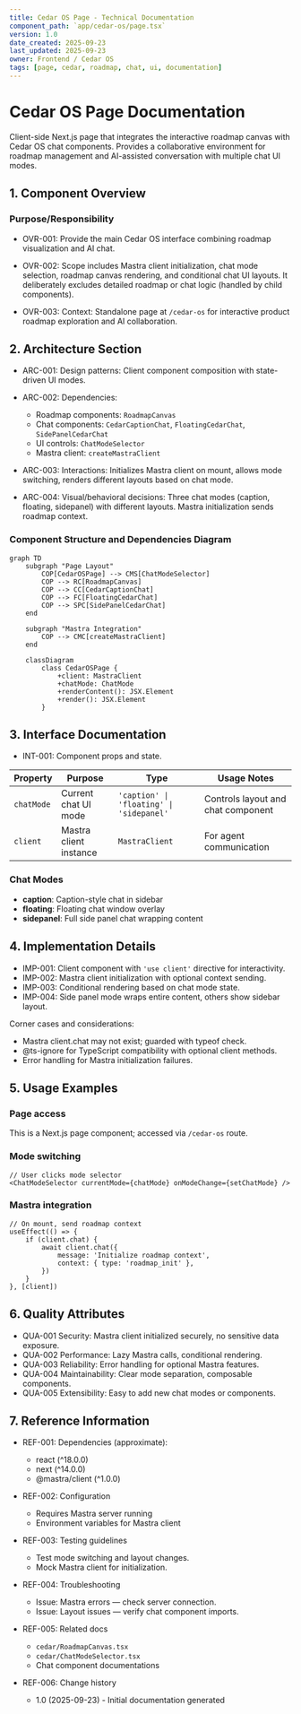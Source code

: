 ```yaml
---
title: Cedar OS Page - Technical Documentation
component_path: `app/cedar-os/page.tsx`
version: 1.0
date_created: 2025-09-23
last_updated: 2025-09-23
owner: Frontend / Cedar OS
tags: [page, cedar, roadmap, chat, ui, documentation]
---
```


# Cedar OS Page Documentation

Client-side Next.js page that integrates the interactive roadmap canvas with Cedar OS chat components. Provides a collaborative environment for roadmap management and AI-assisted conversation with multiple chat UI modes.

## 1. Component Overview

### Purpose/Responsibility

- OVR-001: Provide the main Cedar OS interface combining roadmap visualization and AI chat.

- OVR-002: Scope includes Mastra client initialization, chat mode selection, roadmap canvas rendering, and conditional chat UI layouts. It deliberately excludes detailed roadmap or chat logic (handled by child components).

- OVR-003: Context: Standalone page at `/cedar-os` for interactive product roadmap exploration and AI collaboration.

## 2. Architecture Section

- ARC-001: Design patterns: Client component composition with state-driven UI modes.

- ARC-002: Dependencies:
    - Roadmap components: `RoadmapCanvas`
    - Chat components: `CedarCaptionChat`, `FloatingCedarChat`, `SidePanelCedarChat`
    - UI controls: `ChatModeSelector`
    - Mastra client: `createMastraClient`

- ARC-003: Interactions: Initializes Mastra client on mount, allows mode switching, renders different layouts based on chat mode.

- ARC-004: Visual/behavioral decisions: Three chat modes (caption, floating, sidepanel) with different layouts. Mastra initialization sends roadmap context.

### Component Structure and Dependencies Diagram

```mermaid
graph TD
    subgraph "Page Layout"
        COP[CedarOSPage] --> CMS[ChatModeSelector]
        COP --> RC[RoadmapCanvas]
        COP --> CC[CedarCaptionChat]
        COP --> FC[FloatingCedarChat]
        COP --> SPC[SidePanelCedarChat]
    end

    subgraph "Mastra Integration"
        COP --> CMC[createMastraClient]
    end

    classDiagram
        class CedarOSPage {
            +client: MastraClient
            +chatMode: ChatMode
            +renderContent(): JSX.Element
            +render(): JSX.Element
        }
```

## 3. Interface Documentation

- INT-001: Component props and state.

| Property   | Purpose                | Type                                     | Usage Notes                        |
| ---------- | ---------------------- | ---------------------------------------- | ---------------------------------- |
| `chatMode` | Current chat UI mode   | `'caption' \| 'floating' \| 'sidepanel'` | Controls layout and chat component |
| `client`   | Mastra client instance | `MastraClient`                           | For agent communication            |

### Chat Modes

- **caption**: Caption-style chat in sidebar
- **floating**: Floating chat window overlay
- **sidepanel**: Full side panel chat wrapping content

## 4. Implementation Details

- IMP-001: Client component with `'use client'` directive for interactivity.
- IMP-002: Mastra client initialization with optional context sending.
- IMP-003: Conditional rendering based on chat mode state.
- IMP-004: Side panel mode wraps entire content, others show sidebar layout.

Corner cases and considerations:

- Mastra client.chat may not exist; guarded with typeof check.
- @ts-ignore for TypeScript compatibility with optional client methods.
- Error handling for Mastra initialization failures.

## 5. Usage Examples

### Page access

This is a Next.js page component; accessed via `/cedar-os` route.

### Mode switching

```tsx
// User clicks mode selector
<ChatModeSelector currentMode={chatMode} onModeChange={setChatMode} />
```

### Mastra integration

```tsx
// On mount, send roadmap context
useEffect(() => {
    if (client.chat) {
        await client.chat({
            message: 'Initialize roadmap context',
            context: { type: 'roadmap_init' },
        })
    }
}, [client])
```

## 6. Quality Attributes

- QUA-001 Security: Mastra client initialized securely, no sensitive data exposure.
- QUA-002 Performance: Lazy Mastra calls, conditional rendering.
- QUA-003 Reliability: Error handling for optional Mastra features.
- QUA-004 Maintainability: Clear mode separation, composable components.
- QUA-005 Extensibility: Easy to add new chat modes or components.

## 7. Reference Information

- REF-001: Dependencies (approximate):
    - react (^18.0.0)
    - next (^14.0.0)
    - @mastra/client (^1.0.0)

- REF-002: Configuration
    - Requires Mastra server running
    - Environment variables for Mastra client

- REF-003: Testing guidelines
    - Test mode switching and layout changes.
    - Mock Mastra client for initialization.

- REF-004: Troubleshooting
    - Issue: Mastra errors — check server connection.
    - Issue: Layout issues — verify chat component imports.

- REF-005: Related docs
    - `cedar/RoadmapCanvas.tsx`
    - `cedar/ChatModeSelector.tsx`
    - Chat component documentations

- REF-006: Change history
    - 1.0 (2025-09-23) - Initial documentation generated

